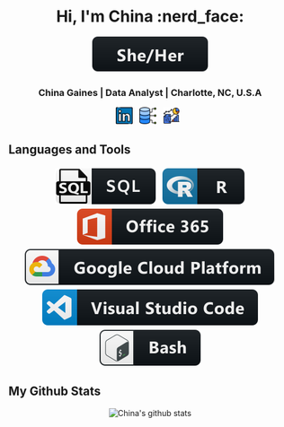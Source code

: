 <link rel="stylesheet" type="text/css" media="all" href="./styles/style.css" />

<div align=center>

<h1>Hi, I'm China :nerd_face:</h1>

</div>

<div align=center><img src="/pics/sheher.svg" alt="pronouns"></div>

<h3 align=center>China Gaines | Data Analyst | Charlotte, NC, U.S.A</h3>

 <p align='center'>
    <!-- Linked-in Icon-- accedited to Freepik on flaticon.com-->
    <a href="https://www.linkedin.com/in/chinagaines/"><img height="30" src="/pics/linkedin.png"></a>&nbsp;&nbsp;
    <!-- Kaggle Icon -->
    <a href="https://www.kaggle.com/chinagaines"><img height="30" src="/pics/data.png"></a>&nbsp;&nbsp;
    <!-- Tableau Icon -->
    <a href="https://https://public.tableau.com/app/profile/china.gaines"><img height="30" src="/pics/research.png"></a>&nbsp;&nbsp;
 </p>

<!-- Languages and Tools > -->
## Languages and Tools 

<p align="center">
  <!-- Icons accedited to https://github.com/MikeCodesDotNET/ColoredBadges . Please follow Mike! -->
  <img src="/pics/SQL.svg" alt="sql" style="vertical-align:top; margin:4px"> 
  <img src="/pics/r.svg" alt="r" style="vertical-align:top; margin:4px">
  <img src="/pics/office 365.svg" alt="r" style="vertical-align:top; margin:4px"> 
  <img src="/pics/google cloud platform.svg" alt="r" style="vertical-align:top; margin:4px"> 
  <img src="/pics/vscode.svg" alt="vscode" style="vertical-align:top; margin:4px">
  <img src="/pics/bash.svg" alt="gitbash" style="vertical-align:top; margin:4px">

 
</p>

## My Github Stats
<div align=center>

![China's github stats](https://github-readme-stats.vercel.app/api?username=mschinagaines&show_icons=true&theme=tokyonight)
</div>
